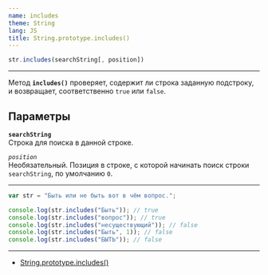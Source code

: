 ```yaml
---
name: includes
theme: String
lang: JS
title: String.prototype.includes()
---
```


```js
str.includes(searchString[, position])
```

---

Метод **`includes()`** проверяет, содержит ли строка заданную подстроку, и возвращает, соответственно `true` или `false`.

## Параметры

**`searchString`**<br />
Строка для поиска в данной строке.

_`position`_<br />
Необязательный. Позиция в строке, с которой начинать поиск строки `searchString`, по умолчанию `0`.

---

```js
var str = "Быть или не быть вот в чём вопрос.";

console.log(str.includes("Быть")); // true
console.log(str.includes("вопрос")); // true
console.log(str.includes("несуществующий")); // false
console.log(str.includes("Быть", 1)); // false
console.log(str.includes("БЫТЬ")); // false
```

---

- [String.prototype.includes()](https://developer.mozilla.org/ru/docs/Web/JavaScript/Reference/Global_Objects/String/includes)
